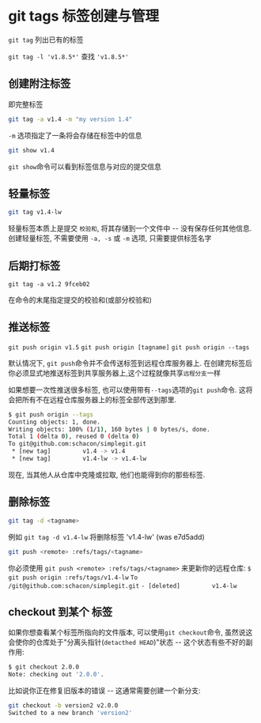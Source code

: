 # git tags 标签创建与管理

`git tag`  列出已有的标签

`git tag -l 'v1.8.5*'` 查找  `'v1.8.5*'`

## 创建附注标签

即完整标签

```bash
git tag -a v1.4 -m "my version 1.4"
```

`-m` 选项指定了一条将会存储在标签中的信息

```bash
git show v1.4
```

`git show`命令可以看到标签信息与对应的提交信息

## 轻量标签

```bash
git tag v1.4-lw
```

轻量标签本质上是提交 `校验和`, 将其存储到一个文件中 -- 没有保存任何其他信息.
创建轻量标签, 不需要使用 `-a, -s` 或 `-m` 选项, 只需要提供标签名字

## 后期打标签

`git tag -a v1.2 9fceb02`

在命令的末尾指定提交的校验和(或部分校验和)

## 推送标签

`git push origin v1.5`
`git push origin [tagname]`
`git push origin --tags`

默认情况下, `git push`命令并不会传送标签到远程仓库服务器上.
在创建完标签后你必须显式地推送标签到共享服务器上,这个过程就像共享`远程分支`一样

如果想要一次性推送很多标签, 也可以使用带有`--tags`选项的`git push`命令. 这将会把所有不在远程仓库服务器上的标签全部传送到那里.

```bash
$ git push origin --tags
Counting objects: 1, done.
Writing objects: 100% (1/1), 160 bytes | 0 bytes/s, done.
Total 1 (delta 0), reused 0 (delta 0)
To git@github.com:schacon/simplegit.git
 * [new tag]         v1.4 -> v1.4
 * [new tag]         v1.4-lw -> v1.4-lw
```

现在, 当其他人从仓库中克隆或拉取, 他们也能得到你的那些标签.

## 删除标签

```bash
git tag -d <tagname>
```

例如 `git tag -d v1.4-lw` 将删除标签 'v1.4-lw' (was e7d5add)

```bash
git push <remote> :refs/tags/<tagname>
```

你必须使用 `git push <remote> :refs/tags/<tagname>` 来更新你的远程仓库:
`$ git push origin :refs/tags/v1.4-lw`
`To /git@github.com:schacon/simplegit.git`
`- [deleted]         v1.4-lw`

## checkout 到某个 标签

如果你想查看某个标签所指向的文件版本, 可以使用`git checkout`命令,
虽然说这会使你的仓库处于"分离头指针(`detacthed HEAD`)"状态 -- 这个状态有些不好的副作用:

```bash
$ git checkout 2.0.0
Note: checking out '2.0.0'.
```

比如说你正在修复旧版本的错误 -- 这通常需要创建一个新分支:

```bash
git checkout -b version2 v2.0.0
Switched to a new branch 'version2'
```
